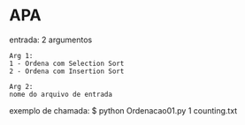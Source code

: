 # APA
entrada: 2 argumentos

    Arg 1:
    1 - Ordena com Selection Sort
    2 - Ordena com Insertion Sort
    
    Arg 2:
    nome do arquivo de entrada
    
exemplo de chamada:
$ python Ordenacao01.py 1 counting.txt
